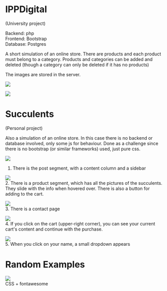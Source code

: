 # IPPDigital
(University project)  

Backend: php  
Frontend: Bootstrap  
Database: Postgres  

A short simulation of an online store. There are products and each product must belong to a category. Products and categories can be added and deleted (though a category can only be deleted if it has no products)

The images are stored in the server.

![](https://andieatwork.files.wordpress.com/2024/01/videofinalippd1.gif)

![](https://andieatwork.files.wordpress.com/2024/01/videofinalippd2.gif)



# Succulents
(Personal project)

Also a simulation of an online store. In this case there is no backend or database involved, only some js for behaviour.
Done as a challenge since there is no bootstrap (or similar frameworks) used, just pure css.

![](https://andieatwork.files.wordpress.com/2024/01/gif1.gif)  
1. There is the post segment, with a content column and a sidebar

![](https://andieatwork.files.wordpress.com/2024/01/gif2.gif)  
2. There is a product segment, which has all the pictures of the succulents. They slide with the info when hovered over. There is also a button for adding to the cart.

![](https://andieatwork.files.wordpress.com/2024/01/gif3.gif)  
3. There is a contact page

![](https://andieatwork.files.wordpress.com/2024/01/gif4.gif)  
4. If you click on the cart (upper-right corner), you can see your current cart's content and continue with the purchase.

![](https://andieatwork.files.wordpress.com/2024/01/gif5.gif)  
5. When you click on your name, a small dropdown appears


# Random Examples
![](https://andieatwork.files.wordpress.com/2024/01/picture.png)  
CSS + fontawesome
